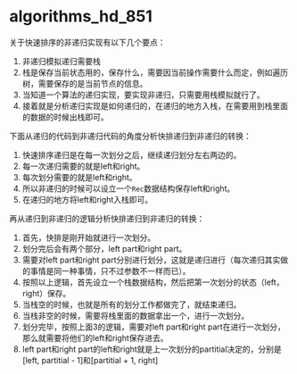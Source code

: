 # algorithms_hd_851
关于快速排序的非递归实现有以下几个要点：
1. 非递归模拟递归需要栈
2. 栈是保存当前状态用的，保存什么，需要因当前操作需要什么而定，例如遍历树，需要保存的是当前节点的信息。
3. 当知道一个算法的递归实现，要实现非递归，只需要用栈模拟就行了。
4. 接着就是分析递归实现是如何递归的，在递归的地方入栈，在需要用到栈里面的数据的时候出栈即可。

下面从递归的代码到非递归代码的角度分析快排递归到非递归的转换：
1. 快速排序递归是在每一次划分之后，继续递归划分左右两边的。
2. 每一次递归需要的就是left和right。
3. 每次划分需要的就是left和right。
4. 所以非递归的时候可以设立一个```Rec```数据结构保存left和right。
5. 在递归的地方将left和right入栈即可。

再从递归到非递归的逻辑分析快排递归到非递归的转换：
1. 首先，快排是刚开始就进行一次划分。
2. 划分完后会有两个部分，left part和right part。
3. 需要对left part和right part分别进行划分，这就是递归进行（每次递归其实做的事情是同一种事情，只不过参数不一样而已）。
4. 按照以上逻辑，首先设立一个栈数据结构，然后把第一次划分的状态（left，right）保存。
5. 当栈空的时候，也就是所有的划分工作都做完了，就结束递归。
6. 当栈非空的时候，需要将栈里面的数据拿出一个，进行一次划分。
7. 划分完毕，按照上面3的逻辑，需要对left part和right part在进行一次划分，那么就需要将他们的left和right保存进去。
8. left part和right part的left和right就是上一次划分的partitial决定的，分别是[left, partitial - 1]和[partitial + 1, right]
